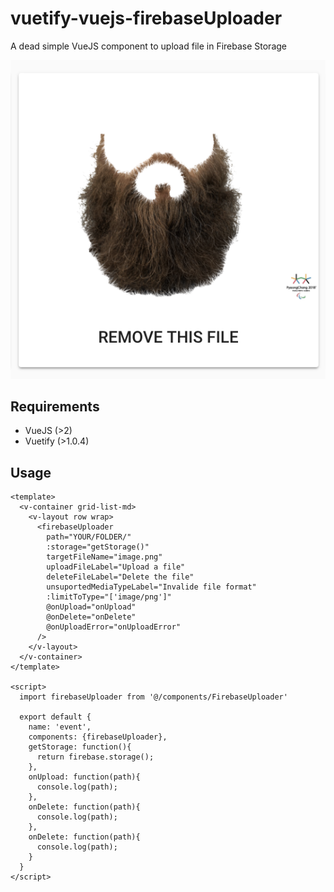 # vuetify-vuejs-firebaseUploader
A dead simple VueJS component to upload file in Firebase Storage

![Sample](./demo.png)

## Requirements

- VueJS (>2)
- Vuetify (>1.0.4)

## Usage

```vue
<template>
  <v-container grid-list-md>
    <v-layout row wrap>
      <firebaseUploader
        path="YOUR/FOLDER/"
        :storage="getStorage()"
        targetFileName="image.png"
        uploadFileLabel="Upload a file"
        deleteFileLabel="Delete the file"
        unsuportedMediaTypeLabel="Invalide file format"
        :limitToType="['image/png']"
        @onUpload="onUpload"
        @onDelete="onDelete"
        @onUploadError="onUploadError"
      />
    </v-layout>
  </v-container>
</template>

<script>
  import firebaseUploader from '@/components/FirebaseUploader'

  export default {
    name: 'event',
    components: {firebaseUploader},
    getStorage: function(){
      return firebase.storage();
    },
    onUpload: function(path){
      console.log(path);
    },
    onDelete: function(path){
      console.log(path);
    },
    onDelete: function(path){
      console.log(path);
    }
  }
</script>  
```

